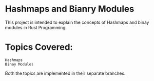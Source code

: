 # Hashmaps and Bianry Modules

This project is intended to explain the concepts of Hashmaps and binay modules in Rust Programming.

# Topics Covered:
    Hashmaps
    Binay Modules
    
Both the topics are implemented in their separate branches.    
